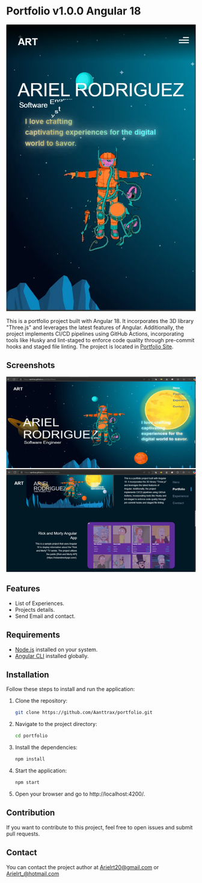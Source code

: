 # Portfolio v1.0.0 Angular 18

![Portfolio logo](./screenShot/screenshot1.webp)

This is a portfolio project built with Angular 18. It incorporates the 3D library "Three.js" and leverages the latest features of Angular. Additionally, the project implements CI/CD pipelines using GitHub Actions, incorporating tools like Husky and lint-staged to enforce code quality through pre-commit hooks and staged file linting. The project is located in [Portfolio Site](https://aanttrax.github.io/portfolio/).

## Screenshots

![Screenshot 2](./screenShot/screenshot2.webp)
![Screenshot 3](./screenShot/screenshot3.webp)

## Features

- List of Experiences.
- Projects details.
- Send Email and contact.

## Requirements

- [Node.js](https://nodejs.org/) installed on your system.
- [Angular CLI](https://cli.angular.io/) installed globally.

## Installation

Follow these steps to install and run the application:

1.  Clone the repository:

    ```bash
    git clone https://github.com/Aanttrax/portfolio.git
    ```

2.  Navigate to the project directory:

    ```bash
    cd portfolio
    ```

3.  Install the dependencies:

    ```bash
    npm install
    ```

4.  Start the application:

    ```bash
    npm start
    ```

5.  Open your browser and go to http://localhost:4200/.

## Contribution

If you want to contribute to this project, feel free to open issues and submit pull requests.

## Contact

You can contact the project author at Arielrt20@gmail.com or Arielrt_@hotmail.com

<!-- ng add @ngx-env/builder -->
